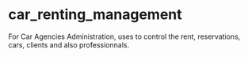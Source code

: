 # car_renting_management
For Car Agencies Administration, uses to control the rent, reservations, cars, clients and also professionnals.
